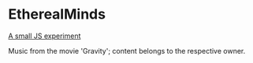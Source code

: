 # EtherealMinds
<a href="https://ishaansaxena.github.io/EtherealMinds">A small JS experiment</a>

Music from the movie 'Gravity'; content belongs to the respective owner.
